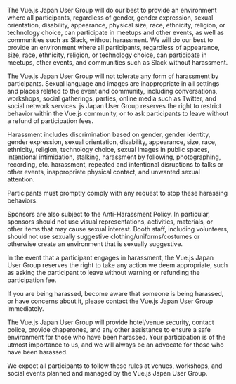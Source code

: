 The Vue.js Japan User Group will do our best to provide an environment where all participants, regardless of gender, gender expression, sexual orientation, disability, appearance, physical size, race, ethnicity, religion, or technology choice, can participate in meetups and other events, as well as communities such as Slack, without harassment. We will do our best to provide an environment where all participants, regardless of appearance, size, race, ethnicity, religion, or technology choice, can participate in meetups, other events, and communities such as Slack without harassment.

The Vue.js Japan User Group will not tolerate any form of harassment by participants. Sexual language and images are inappropriate in all settings and places related to the event and community, including conversations, workshops, social gatherings, parties, online media such as Twitter, and social network services. js Japan User Group reserves the right to restrict behavior within the Vue.js community, or to ask participants to leave without a refund of participation fees.

Harassment includes discrimination based on gender, gender identity, gender expression, sexual orientation, disability, appearance, size, race, ethnicity, religion, technology choice, sexual images in public spaces, intentional intimidation, stalking, harassment by following, photographing, recording, etc. harassment, repeated and intentional disruptions to talks or other events, inappropriate physical contact, and unwanted sexual attention.

Participants must promptly comply with any request to stop these harassing behaviors.

Sponsors are also subject to the Anti-Harassment Policy. In particular, sponsors should not use visual representations, activities, materials, or other items that may cause sexual interest. Booth staff, including volunteers, should not use sexually suggestive clothing/uniforms/costumes or otherwise create an environment that is sexually suggestive.

In the event that a participant engages in harassment, the Vue.js Japan User Group reserves the right to take any action we deem appropriate, such as asking the participant to leave without warning or refunding the participation fee.

If you are being harassed, become aware that someone is being harassed, or have concerns about it, please contact the Vue.js Japan User Group immediately.

The Vue.js Japan User Group will provide hotel/venue security, contact police, provide chaperones, and any other assistance to ensure a safe environment for those who have been harassed. Your participation is of the utmost importance to us, and we will always be an advocate for those who have been harassed.

We expect all participants to follow these rules at venues, workshops, and social events planned and managed by the Vue.js Japan User Group.
